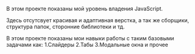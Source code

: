 В этом проекте показаны мой уровень владения JavaScript.

Здесь отсутсвует красивая и адаптивная верстка, а так же сборщики, структура папок, сторонние библиотеки и тд.

В этом проекте показаны мои навыки работы с таким базовыми задачами как:
1.Слайдеры 
2.Табы
3.Модальные окна и прочее
